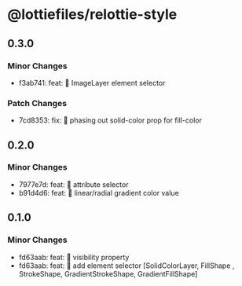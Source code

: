 # @lottiefiles/relottie-style

## 0.3.0

### Minor Changes

- f3ab741: feat: 🎸 ImageLayer element selector

### Patch Changes

- 7cd8353: fix: 🐛 phasing out solid-color prop for fill-color

## 0.2.0

### Minor Changes

- 7977e7d: feat: 🎸 attribute selector
- b91d4d6: feat: 🎸 linear/radial gradient color value

## 0.1.0

### Minor Changes

- fd63aab: feat: 🎸 visibility property
- fd63aab: feat: 🎸 add element selector [SolidColorLayer, FillShape , StrokeShape, GradientStrokeShape,
  GradientFillShape]
